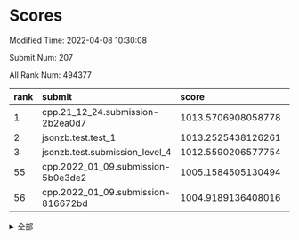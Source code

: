 # Scores

Modified Time: 2022-04-08 10:30:08

Submit Num: 207

All Rank Num: 494377

| rank |               submit               |       score        |       sigma        | pk_num |
| :--- | :--------------------------------- | :----------------- | :----------------- | :----- |
| 1    | cpp.21_12_24.submission-2b2ea0d7   | 1013.5706908058778 | 0.7946998864588708 | 9550   |
| 2    | jsonzb.test.test_1                 | 1013.2525438126261 | 0.8281047143710608 | 9555   |
| 3    | jsonzb.test.submission_level_4     | 1012.5590206577754 | 0.8111657684758244 | 9555   |
| 55   | cpp.2022_01_09.submission-5b0e3de2 | 1005.1584505130494 | 0.7275184839709296 | 9547   |
| 56   | cpp.2022_01_09.submission-816672bd | 1004.9189136408016 | 0.7073171105091984 | 9553   |


<details>
<summary>全部</summary>

| rank |                 submit                 |       score        |       sigma        | pk_num |
| :--- | :------------------------------------- | :----------------- | :----------------- | :----- |
| 1    | cpp.21_12_24.submission-2b2ea0d7       | 1013.5706908058778 | 0.7946998864588708 | 9550   |
| 2    | jsonzb.test.test_1                     | 1013.2525438126261 | 0.8281047143710608 | 9555   |
| 3    | jsonzb.test.submission_level_4         | 1012.5590206577754 | 0.8111657684758244 | 9555   |
| 4    | gobigger.level_3.submission_level_3_30 | 1012.4913811813718 | 0.7851291605223616 | 9554   |
| 5    | gobigger.level_3.submission_level_3_47 | 1011.8986593570463 | 0.7938553285017621 | 9557   |
| 6    | gobigger.level_3.submission_level_3_28 | 1011.4459521900158 | 0.7602593380629707 | 9557   |
| 7    | gobigger.level_3.submission_level_3_42 | 1011.179225661398  | 0.7766575916477823 | 9557   |
| 8    | gobigger.level_3.submission_level_3_40 | 1011.1583433879119 | 0.7722357735783215 | 9555   |
| 9    | gobigger.level_3.submission_level_3_36 | 1010.9938763933123 | 0.7801746175051258 | 9556   |
| 10   | gobigger.level_3.submission_level_3_24 | 1010.68537203906   | 0.773895810483702  | 9554   |
| 11   | gobigger.level_3.submission_level_3_1  | 1010.4794871472754 | 0.7520947619565088 | 9555   |
| 12   | gobigger.level_3.submission_level_3_2  | 1010.4742047241969 | 0.7474002059898158 | 9549   |
| 13   | gobigger.level_3.submission_level_3_23 | 1010.4672030725266 | 0.7589901051404875 | 9551   |
| 14   | gobigger.level_3.submission_level_3_26 | 1010.4393747729844 | 0.7485813358145467 | 9556   |
| 15   | gobigger.level_3.submission_level_3_37 | 1010.4358439001891 | 0.7533142595166502 | 9552   |
| 16   | gobigger.level_3.submission_level_3_27 | 1010.3872600029318 | 0.7740578845297076 | 9554   |
| 17   | gobigger.level_3.submission_level_3_16 | 1010.3303657928634 | 0.76741811611976   | 9556   |
| 18   | gobigger.level_3.submission_level_3_10 | 1010.2699815794788 | 0.7894688892106888 | 9548   |
| 19   | gobigger.level_3.submission_level_3_49 | 1010.2306620825931 | 0.772740322928639  | 9553   |
| 20   | gobigger.level_3.submission_level_3_41 | 1010.200798734891  | 0.7683980646733759 | 9550   |
| 21   | gobigger.level_3.submission_level_3_46 | 1010.191577216953  | 0.7358545414167019 | 9554   |
| 22   | gobigger.level_3.submission_level_3_9  | 1010.1417555369247 | 0.7511209113375403 | 9551   |
| 23   | gobigger.level_3.submission_level_3_32 | 1010.1377054087635 | 0.7601478651930476 | 9553   |
| 24   | gobigger.level_3.submission_level_3_15 | 1010.1237740029643 | 0.7471152165983883 | 9548   |
| 25   | gobigger.level_3.submission_level_3_43 | 1010.1140646943371 | 0.7646813518478762 | 9551   |
| 26   | gobigger.level_3.submission_level_3_35 | 1010.0578981851303 | 0.7512383737619873 | 9552   |
| 27   | gobigger.level_3.submission_level_3_19 | 1010.0210316254816 | 0.7509886484794653 | 9552   |
| 28   | gobigger.level_3.submission_level_3_3  | 1009.977441861398  | 0.7733120821988232 | 9553   |
| 29   | gobigger.level_3.submission_level_3_21 | 1009.7837329728575 | 0.7744307320017693 | 9550   |
| 30   | gobigger.level_3.submission_level_3_14 | 1009.76577017036   | 0.7843019901425259 | 9560   |
| 31   | gobigger.level_3.submission_level_3_22 | 1009.7567825713198 | 0.758819945166849  | 9551   |
| 32   | gobigger.level_3.submission_level_3_38 | 1009.7524308899243 | 0.7580142495113585 | 9557   |
| 33   | gobigger.level_3.submission_level_3_4  | 1009.7169096226955 | 0.7400854043357762 | 9558   |
| 34   | gobigger.level_3.submission_level_3_48 | 1009.7018735167702 | 0.7490688800720857 | 9558   |
| 35   | gobigger.level_3.submission_level_3_5  | 1009.6420374738093 | 0.7625670642216299 | 9549   |
| 36   | gobigger.level_3.submission_level_3_39 | 1009.6249774699788 | 0.7554529560879294 | 9556   |
| 37   | gobigger.level_3.submission_level_3_20 | 1009.5718692087654 | 0.7536912143697583 | 9551   |
| 38   | gobigger.level_3.submission_level_3_45 | 1009.5378900228188 | 0.7473332087712724 | 9549   |
| 39   | gobigger.level_3.submission_level_3_12 | 1009.5372619999462 | 0.7540606247066017 | 9551   |
| 40   | gobigger.level_3.submission_level_3_0  | 1009.5325098777697 | 0.7779218938029524 | 9553   |
| 41   | gobigger.level_3.submission_level_3_13 | 1009.4401836603256 | 0.7422290500340757 | 9554   |
| 42   | gobigger.level_3.submission_level_3_31 | 1009.4136437897231 | 0.7484234761625941 | 9553   |
| 43   | gobigger.level_3.submission_level_3_33 | 1009.3498821220154 | 0.7740444705946848 | 9559   |
| 44   | gobigger.level_3.submission_level_3_7  | 1009.343250750804  | 0.7374716386008996 | 9555   |
| 45   | gobigger.level_3.submission_level_3_29 | 1009.305593792516  | 0.7495324557554334 | 9554   |
| 46   | gobigger.level_3.submission_level_3_25 | 1009.0960830294365 | 0.7472189037749317 | 9557   |
| 47   | gobigger.level_3.submission_level_3_18 | 1009.0951735588825 | 0.7468919449610694 | 9554   |
| 48   | gobigger.level_3.submission_level_3_44 | 1009.0286018317312 | 0.7218949779115341 | 9555   |
| 49   | gobigger.level_3.submission_level_3_17 | 1008.8437885232483 | 0.746920908573934  | 9550   |
| 50   | gobigger.level_3.submission_level_3_8  | 1008.642630267549  | 0.740578657159234  | 9558   |
| 51   | gobigger.level_3.submission_level_3_6  | 1008.4451828768468 | 0.7470440247117986 | 9559   |
| 52   | gobigger.level_3.submission_level_3_11 | 1008.0758614777399 | 0.7343173035579525 | 9553   |
| 53   | gobigger.level_3.submission_level_3_34 | 1007.7342919909106 | 0.753671140341574  | 9551   |
| 54   | gobigger.level_1.submission_level_1_10 | 1005.7390367670147 | 0.7167803705356779 | 9554   |
| 55   | cpp.2022_01_09.submission-5b0e3de2     | 1005.1584505130494 | 0.7275184839709296 | 9547   |
| 56   | cpp.2022_01_09.submission-816672bd     | 1004.9189136408016 | 0.7073171105091984 | 9553   |
| 57   | gobigger.level_1.submission_level_1_48 | 1004.8907376974079 | 0.7269168161070022 | 9548   |
| 58   | gobigger.level_1.submission_level_1_45 | 1004.2939915165699 | 0.7246300757719951 | 9556   |
| 59   | gobigger.level_1.submission_level_1_19 | 1004.0787076803343 | 0.7214666389482763 | 9553   |
| 60   | gobigger.level_1.submission_level_1_31 | 1003.9539999097207 | 0.7023460326872308 | 9553   |
| 61   | gobigger.level_1.submission_level_1_43 | 1003.9293718707783 | 0.7114361135887483 | 9551   |
| 62   | gobigger.level_1.submission_level_1_38 | 1003.8626950035864 | 0.7189958479294637 | 9554   |
| 63   | gobigger.level_1.submission_level_1_25 | 1003.8535334419145 | 0.7181294480110672 | 9555   |
| 64   | gobigger.level_1.submission_level_1_30 | 1003.8073550246705 | 0.7295919107484276 | 9551   |
| 65   | gobigger.level_1.submission_level_1_2  | 1003.7725835440145 | 0.706497439446708  | 9556   |
| 66   | gobigger.level_1.submission_level_1_41 | 1003.6700785578142 | 0.7168694898818301 | 9549   |
| 67   | gobigger.level_1.submission_level_1_21 | 1003.6467996281588 | 0.7076369818412777 | 9550   |
| 68   | gobigger.level_1.submission_level_1_22 | 1003.6382732488909 | 0.7199274545072235 | 9551   |
| 69   | gobigger.level_1.submission_level_1_7  | 1003.6362401918998 | 0.7202386964744786 | 9548   |
| 70   | gobigger.level_1.submission_level_1_12 | 1003.610872285853  | 0.7310995794265112 | 9557   |
| 71   | gobigger.level_1.submission_level_1_33 | 1003.6017466722258 | 0.7191506836411434 | 9551   |
| 72   | gobigger.level_1.submission_level_1_15 | 1003.5559720520594 | 0.7116105560637808 | 9554   |
| 73   | gobigger.level_1.submission_level_1_5  | 1003.5523981976478 | 0.7120855964830252 | 9557   |
| 74   | gobigger.level_1.submission_level_1_32 | 1003.5059169843312 | 0.7093545906218168 | 9553   |
| 75   | gobigger.level_1.submission_level_1_28 | 1003.4849308727287 | 0.7142382931525061 | 9551   |
| 76   | gobigger.level_1.submission_level_1_3  | 1003.4024877392739 | 0.7136746382798145 | 9553   |
| 77   | gobigger.level_1.submission_level_1_6  | 1003.3359707267557 | 0.7043104303568785 | 9551   |
| 78   | gobigger.level_1.submission_level_1_16 | 1003.2574234290846 | 0.7082102530564554 | 9552   |
| 79   | gobigger.level_1.submission_level_1_29 | 1003.2203489444286 | 0.7142225888989516 | 9555   |
| 80   | gobigger.level_1.submission_level_1_17 | 1003.2159453150564 | 0.7206315261244522 | 9556   |
| 81   | gobigger.level_1.submission_level_1_23 | 1003.1953585749981 | 0.7162431476663103 | 9555   |
| 82   | gobigger.level_1.submission_level_1_11 | 1003.1503852195808 | 0.7104153589643804 | 9551   |
| 83   | gobigger.level_1.submission_level_1_14 | 1003.144940488284  | 0.7045321599362872 | 9553   |
| 84   | gobigger.level_1.submission_level_1_9  | 1003.1136242027923 | 0.7229392917538687 | 9552   |
| 85   | gobigger.level_1.submission_level_1_49 | 1003.1042272495363 | 0.7078062613977325 | 9555   |
| 86   | gobigger.level_1.submission_level_1_34 | 1003.0937988401065 | 0.7076486583215561 | 9558   |
| 87   | gobigger.level_1.submission_level_1_0  | 1003.0813383157515 | 0.7271318542556886 | 9543   |
| 88   | gobigger.level_1.submission_level_1_4  | 1003.0155362740326 | 0.7286666297920102 | 9551   |
| 89   | gobigger.level_1.submission_level_1_40 | 1002.8547939743061 | 0.7117269536246643 | 9556   |
| 90   | gobigger.level_1.submission_level_1_20 | 1002.8103812769818 | 0.7154216680541959 | 9552   |
| 91   | gobigger.level_1.submission_level_1_26 | 1002.7855062857673 | 0.7116895641988498 | 9553   |
| 92   | gobigger.level_1.submission_level_1_37 | 1002.748281510925  | 0.720510145157077  | 9556   |
| 93   | gobigger.level_1.submission_level_1_36 | 1002.6470259890638 | 0.7091755975630306 | 9555   |
| 94   | gobigger.level_1.submission_level_1_46 | 1002.6099811004278 | 0.7056534713739396 | 9550   |
| 95   | gobigger.level_1.submission_level_1_13 | 1002.4688881756072 | 0.7154274347107457 | 9550   |
| 96   | gobigger.level_1.submission_level_1_39 | 1002.3647709325375 | 0.7071461433922557 | 9555   |
| 97   | gobigger.level_1.submission_level_1_42 | 1002.3479665993136 | 0.7136442073945555 | 9556   |
| 98   | gobigger.level_1.submission_level_1_8  | 1002.2478673900094 | 0.7102696130913227 | 9555   |
| 99   | gobigger.level_1.submission_level_1_35 | 1002.235787970535  | 0.7154160071851765 | 9553   |
| 100  | gobigger.level_1.submission_level_1_1  | 1002.1959760764765 | 0.7137708073332741 | 9554   |
| 101  | gobigger.level_1.submission_level_1_47 | 1002.146958472447  | 0.7124410688849562 | 9555   |
| 102  | gobigger.level_1.submission_level_1_18 | 1002.1311806485551 | 0.7148500443368278 | 9550   |
| 103  | gobigger.level_1.submission_level_1_24 | 1001.8544871433546 | 0.7210064721810281 | 9554   |
| 104  | gobigger.level_1.submission_level_1_27 | 1001.7868798157139 | 0.7080170270497771 | 9554   |
| 105  | gobigger.level_1.submission_level_1_44 | 1001.7538048556463 | 0.7047797076334205 | 9553   |
| 106  | gobigger.random.submission_random_49   | 997.4557423259708  | 0.7013116129550819 | 9553   |
| 107  | gobigger.random.submission_random_22   | 997.3195282747797  | 0.7132267465441112 | 9546   |
| 108  | gobigger.random.submission_random_36   | 997.2660031780522  | 0.7055826346242886 | 9550   |
| 109  | gobigger.random.submission_random_18   | 997.2334624980823  | 0.7115183032049203 | 9554   |
| 110  | gobigger.random.submission_random_28   | 996.9699478131313  | 0.7087280032214958 | 9553   |
| 111  | gobigger.random.submission_random_15   | 996.9460353052681  | 0.7123420805451184 | 9556   |
| 112  | gobigger.random.submission_random_34   | 996.9416174028358  | 0.7111318787090826 | 9554   |
| 113  | gobigger.random.submission_random_1    | 996.8496984968666  | 0.7054927932072852 | 9549   |
| 114  | gobigger.random.submission_random_25   | 996.7698380030491  | 0.6989852457100465 | 9554   |
| 115  | gobigger.random.submission_random_12   | 996.5900923359602  | 0.7153717995643382 | 9547   |
| 116  | gobigger.random.submission_random_40   | 996.5900884329322  | 0.6987622069780682 | 9558   |
| 117  | gobigger.random.submission_random_20   | 996.5548485761685  | 0.7175533135466133 | 9554   |
| 118  | gobigger.random.submission_random_3    | 996.3962416383243  | 0.7110524093785722 | 9560   |
| 119  | gobigger.random.submission_random_39   | 996.3668385848398  | 0.7033771542599097 | 9557   |
| 120  | gobigger.random.submission_random_17   | 996.3361883078811  | 0.7133304733769624 | 9552   |
| 121  | gobigger.random.submission_random_35   | 996.3188473051468  | 0.7067219006372695 | 9550   |
| 122  | gobigger.random.submission_random_0    | 996.2198714100475  | 0.7075455078712104 | 9549   |
| 123  | gobigger.random.submission_random_16   | 996.2156870321476  | 0.7013501125264685 | 9553   |
| 124  | gobigger.random.submission_random_9    | 996.1896908419778  | 0.7163408238613016 | 9554   |
| 125  | gobigger.random.submission_random_44   | 996.153116211229   | 0.7331319286285581 | 9554   |
| 126  | gobigger.random.submission_random_21   | 996.1524674717573  | 0.7016359773738852 | 9559   |
| 127  | gobigger.random.submission_random_26   | 996.1448557633397  | 0.7246942890720042 | 9551   |
| 128  | gobigger.random.submission_random_11   | 996.1379869140414  | 0.7022121831954419 | 9555   |
| 129  | gobigger.random.submission_random_8    | 996.1302480520586  | 0.7064549780145335 | 9550   |
| 130  | gobigger.random.submission_random_37   | 996.1228236668663  | 0.7181518438845194 | 9555   |
| 131  | gobigger.random.submission_random_14   | 996.0842962515801  | 0.7011380647414378 | 9552   |
| 132  | gobigger.random.submission_random_45   | 996.0554452833144  | 0.7079794294831422 | 9552   |
| 133  | gobigger.random.submission_random_43   | 996.0061214236555  | 0.7088706172059038 | 9548   |
| 134  | gobigger.random.submission_random_5    | 995.9844199387799  | 0.7079818495592027 | 9552   |
| 135  | gobigger.random.submission_random_7    | 995.846397354617   | 0.7219341899119315 | 9556   |
| 136  | gobigger.random.submission_random_29   | 995.7960280497982  | 0.7190780035846174 | 9556   |
| 137  | gobigger.random.submission_random_42   | 995.7931418480081  | 0.7192010377030705 | 9553   |
| 138  | gobigger.random.submission_random_13   | 995.7847126616717  | 0.7138309560233879 | 9547   |
| 139  | gobigger.random.submission_random_4    | 995.7504076919905  | 0.7084626339877319 | 9551   |
| 140  | gobigger.random.submission_random_46   | 995.744829358871   | 0.7098398377802277 | 9555   |
| 141  | gobigger.random.submission_random_6    | 995.7398673253889  | 0.6941705386618786 | 9553   |
| 142  | gobigger.random.submission_random_33   | 995.6917624794063  | 0.7124370825194755 | 9548   |
| 143  | gobigger.random.submission_random_2    | 995.5933129130666  | 0.6960374163482138 | 9553   |
| 144  | gobigger.random.submission_random_24   | 995.5150307522625  | 0.7066166325475475 | 9552   |
| 145  | gobigger.random.submission_random_38   | 995.4622099155238  | 0.7186947601363499 | 9557   |
| 146  | gobigger.random.submission_random_27   | 995.4587699814567  | 0.7019451163387436 | 9559   |
| 147  | gobigger.random.submission_random_48   | 995.4367655776401  | 0.7211443346349447 | 9559   |
| 148  | gobigger.random.submission_random_10   | 995.4105453097982  | 0.7186447370485137 | 9551   |
| 149  | gobigger.random.submission_random_41   | 995.3638713237912  | 0.7288350260017906 | 9552   |
| 150  | gobigger.random.submission_random_31   | 995.2316884562581  | 0.7175046290570543 | 9553   |
| 151  | gobigger.random.submission_random_23   | 995.1917761960161  | 0.7068043636770995 | 9552   |
| 152  | gobigger.random.submission_random_47   | 995.0937712357171  | 0.7091431154842665 | 9554   |
| 153  | gobigger.random.submission_random_19   | 994.8596547294513  | 0.7261518376623965 | 9557   |
| 154  | gobigger.random.submission_random_32   | 994.7807118404355  | 0.7191456933137003 | 9557   |
| 155  | gobigger.level_2.submission_level_2_44 | 994.7340099672548  | 0.7127767029203207 | 9553   |
| 156  | gobigger.random.submission_random_30   | 994.6193429993921  | 0.7139121967610556 | 9555   |
| 157  | gobigger.level_2.submission_level_2_8  | 994.0352609603191  | 0.743563416256075  | 9551   |
| 158  | gobigger.level_2.submission_level_2_40 | 993.929298278204   | 0.7377797118852061 | 9555   |
| 159  | gobigger.level_2.submission_level_2_42 | 993.8388561363871  | 0.7313188236189989 | 9554   |
| 160  | gobigger.level_2.submission_level_2_25 | 993.7855992921249  | 0.7343037858367586 | 9558   |
| 161  | gobigger.level_2.submission_level_2_0  | 993.7319962670964  | 0.7377809530344864 | 9552   |
| 162  | gobigger.level_2.submission_level_2_47 | 993.6373736104556  | 0.7447769991296227 | 9553   |
| 163  | gobigger.level_2.submission_level_2_11 | 993.6366993674868  | 0.7253831948056487 | 9550   |
| 164  | gobigger.level_2.submission_level_2_4  | 993.5641976872811  | 0.727116719905538  | 9551   |
| 165  | gobigger.level_2.submission_level_2_33 | 993.3888158364844  | 0.7417823170934476 | 9551   |
| 166  | gobigger.level_2.submission_level_2_12 | 993.2884838088503  | 0.7276942037966154 | 9560   |
| 167  | gobigger.level_2.submission_level_2_46 | 993.2573710263672  | 0.7294454915069778 | 9553   |
| 168  | gobigger.level_2.submission_level_2_10 | 993.2192631548073  | 0.7373379737453495 | 9553   |
| 169  | gobigger.level_2.submission_level_2_18 | 993.154624798325   | 0.7548441579640943 | 9556   |
| 170  | gobigger.level_2.submission_level_2_20 | 993.1159413682464  | 0.7354028603155822 | 9554   |
| 171  | gobigger.level_2.submission_level_2_29 | 992.8080408163272  | 0.744530871119227  | 9549   |
| 172  | gobigger.level_2.submission_level_2_21 | 992.7918897872189  | 0.7411340652023537 | 9553   |
| 173  | gobigger.level_2.submission_level_2_15 | 992.6575761009394  | 0.7262150665114089 | 9557   |
| 174  | gobigger.level_2.submission_level_2_41 | 992.5831315026403  | 0.7417489172473053 | 9549   |
| 175  | gobigger.level_2.submission_level_2_13 | 992.5356003288772  | 0.74032667653963   | 9550   |
| 176  | gobigger.level_2.submission_level_2_23 | 992.4514116911611  | 0.741836368567028  | 9545   |
| 177  | gobigger.level_2.submission_level_2_14 | 992.4381989664843  | 0.7269991787085984 | 9553   |
| 178  | gobigger.level_2.submission_level_2_43 | 992.395943264242   | 0.7279894283285906 | 9555   |
| 179  | gobigger.level_2.submission_level_2_39 | 992.3462540379719  | 0.7410253287433319 | 9552   |
| 180  | gobigger.level_2.submission_level_2_16 | 992.3281594869239  | 0.7466635737851718 | 9557   |
| 181  | gobigger.level_2.submission_level_2_19 | 992.2362036020139  | 0.7365333022652925 | 9551   |
| 182  | gobigger.level_2.submission_level_2_22 | 992.2208975888631  | 0.7470752203629801 | 9550   |
| 183  | gobigger.level_2.submission_level_2_6  | 992.1915317361766  | 0.7459114029222063 | 9551   |
| 184  | gobigger.level_2.submission_level_2_3  | 992.1376205170146  | 0.7756184985220889 | 9552   |
| 185  | gobigger.level_2.submission_level_2_35 | 992.1329210653787  | 0.74348923273799   | 9557   |
| 186  | gobigger.level_2.submission_level_2_37 | 992.1007105590521  | 0.7474665624961419 | 9551   |
| 187  | gobigger.level_2.submission_level_2_49 | 991.957456161301   | 0.7284766173061465 | 9552   |
| 188  | gobigger.level_2.submission_level_2_45 | 991.7327539598889  | 0.7421992298778974 | 9559   |
| 189  | gobigger.level_2.submission_level_2_28 | 991.6809571234113  | 0.7623685196674879 | 9551   |
| 190  | gobigger.level_2.submission_level_2_31 | 991.6429470839518  | 0.75338355508951   | 9555   |
| 191  | gobigger.level_2.submission_level_2_36 | 991.4929937865257  | 0.7539394805958759 | 9556   |
| 192  | gobigger.level_2.submission_level_2_30 | 991.3736183608735  | 0.7577925302515535 | 9555   |
| 193  | gobigger.level_2.submission_level_2_32 | 991.3658357354471  | 0.7671056548787155 | 9553   |
| 194  | gobigger.level_2.submission_level_2_5  | 991.357145727943   | 0.7399255106014189 | 9555   |
| 195  | gobigger.level_2.submission_level_2_1  | 991.3491167794035  | 0.7704899918925908 | 9551   |
| 196  | gobigger.level_2.submission_level_2_34 | 991.3143072975347  | 0.7609266074075661 | 9552   |
| 197  | gobigger.level_2.submission_level_2_9  | 991.2698768544478  | 0.7621934330649357 | 9551   |
| 198  | gobigger.level_2.submission_level_2_38 | 991.1899580129993  | 0.7603765598682467 | 9555   |
| 199  | gobigger.level_2.submission_level_2_24 | 991.1334318573988  | 0.7571909703855066 | 9550   |
| 200  | gobigger.level_2.submission_level_2_26 | 991.0719693183063  | 0.7553436649425158 | 9550   |
| 201  | gobigger.level_2.submission_level_2_27 | 990.952461388017   | 0.7413079726955554 | 9551   |
| 202  | gobigger.level_2.submission_level_2_17 | 990.7029825528201  | 0.7657721894493812 | 9553   |
| 203  | gobigger.level_2.submission_level_2_2  | 990.6722683807263  | 0.7455523723305284 | 9556   |
| 204  | gobigger.level_2.submission_level_2_48 | 990.4309857993511  | 0.75108933226221   | 9553   |
| 205  | gobigger.level_2.submission_level_2_7  | 989.7928274633699  | 0.7712791240905873 | 9556   |
| 206  | gobigger.none.submission_none_1        | 977.400169093214   | 1.3330113369156948 | 9557   |
| 207  | gobigger.none.submission_none_0        | 976.6748233971216  | 1.3069933825704962 | 9552   |

</details>